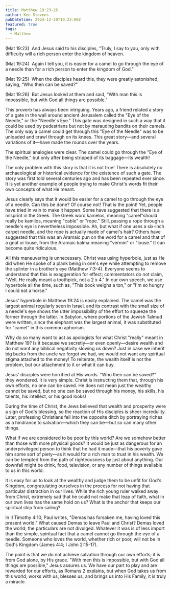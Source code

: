 ```yaml
---
title: Matthew 19:23-26
author: Ken Stevens
pubDatetime: 2924-12-20T10:23:00Z
featured: true
tags:
  - Matthew
---
```


(Mat 19:23)  And Jesus said to his disciples, “Truly, I say to you, only
with difficulty will a rich person enter the kingdom of heaven.

(Mat 19:24)  Again I tell you, it is easier for a camel to go through the
eye of a needle than for a rich person to enter the kingdom of God.”

(Mat 19:25)  When the disciples heard this, they were greatly astonished,
saying, “Who then can be saved?”

(Mat 19:26)  But Jesus looked at them and said, “With man this is
impossible, but with God all things are possible.”

This proverb has always been intriguing. Years ago, a friend related a story
of a gate in the wall around ancient Jerusalem called the "Eye of the
Needle," or the "Needle's Eye." This gate was designed in such a way that it
could be used by pedestrians but not by marauding bandits on their camels.
The only way a camel could get through this "Eye of the Needle" was to be
unloaded and crawl through on its knees. This great story—and several
variations of it—have made the rounds over the years.

The spiritual analogies were clear. The camel could go through the "Eye of
the Needle," but only after being stripped of its baggage—its wealth!

The only problem with this story is that it is not true! There is absolutely
no archaeological or historical evidence for the existence of such a gate.
The story was first told several centuries ago and has been repeated ever
since. It is yet another example of people trying to make Christ's words fit
their own concepts of what He meant.

Jesus clearly says that it would be easier for a camel to go through the eye
of a needle. Can this be done? Of course not! That is the point! Yet, people
have tried in vain to make it happen. Some have suggested that there is a
misprint in the Greek. The Greek word kamelos, meaning "camel"should really
be kamilos, meaning "cable" or "rope." Still, passing a rope through a
needle's eye is nevertheless impossible. Ah, but what if one uses a six-inch
carpet needle, and the rope is actually made of camel's hair? Others have
suggested that this was an Aramaic pun on the word for a camel and that of a
gnat or louse, from the Aramaic kalma meaning "vermin" or "louse." It can
become quite ridiculous.

All this maneuvering is unnecessary. Christ was using hyperbole, just as He
did when He spoke of a plank being in one's eye while attempting to remove
the splinter in a brother's eye (Matthew 7:3-4). Everyone seems to
understand that this is exaggeration for effect; commentators do not claim,
"Well, He really meant a toothpick, not a 2 x 4." In our own speech, we use
hyperbole all the time, such as, "This book weighs a ton," or "I'm so hungry
I could eat a horse."

Jesus' hyperbole in Matthew 19:24 is easily explained. The camel was the
largest animal regularly seen in Israel, and its contrast with the small
size of a needle's eye shows the utter impossibility of the effort to
squeeze the former through the latter. In Babylon, where portions of the
Jewish Talmud were written, since the elephant was the largest animal, it
was substituted for "camel" in this common aphorism.

Why do so many want to act as apologists for what Christ "really" meant in
Matthew 19? Is it because we secretly—or even openly—desire wealth and do
not want any biblical negativity slowing us down? Just in case we inherit
big bucks from the uncle we forgot we had, we would not want any spiritual
stigma attached to the money! To reiterate, the wealth itself is not the
problem, but our attachment to it or what it can buy.

Jesus' disciples were horrified at His words. "Who then can be saved?" they
wondered. It is very simple. Christ is instructing them that, through his
own efforts, no one can be saved. He does not mean just the wealthy cannot
be saved, but no one can be saved through his money, his skills, his
talents, his intellect, or his good looks!

During the time of Christ, the Jews believed that wealth and prosperity were
a sign of God's blessing, so the reaction of His disciples is sheer
incredulity. Later, professing Christians fell into the opposite ditch by
portraying riches as a hindrance to salvation—which they can be—but so can
many other things.

What if we are considered to be poor by this world? Are we somehow better
than those with more physical goods? It would be just as dangerous for an
underprivileged person to think that he had it made—that his poverty gave
him some sort of piety—as it would for a rich man to trust in his wealth. We
can be tempted from the path of righteousness by just about anything. Our
downfall might be drink, food, television, or any number of things available
to us in this world.

It is easy for us to look at the wealthy and judge them to be unfit for
God's Kingdom, congratulating ourselves in the process for not having that
particular distraction in our lives. While the rich young ruler walked away
from Christ, extremely sad that he could not make that leap of faith, what
in our own lives has the same hold on us? What is the anchor that keeps our
spiritual ship from sailing?

In II Timothy 4:10, Paul writes, "Demas has forsaken me, having loved this
present world." What caused Demas to leave Paul and Christ? Demas loved the
world; the particulars are not divulged. Whatever it was is of less import
than the simple, spiritual fact that a camel cannot go through the eye of a
needle. Someone who loves the world, whether rich or poor, will not be in
God's Kingdom (James 4:4; I John 2:15-17).

The point is that we do not achieve salvation through our own efforts; it is
from God alone, by His grace. "With men this is impossible, but with God all
things are possible," Jesus assures us. We have our part to play and are
rewarded for our efforts, as Romans 2 explains, but when God takes us from
this world, works with us, blesses us, and brings us into His Family, it is
truly a miracle.


